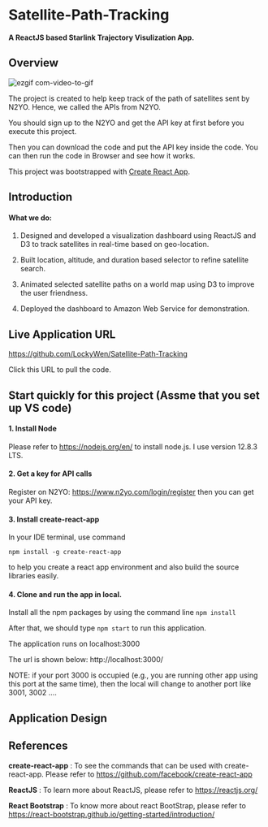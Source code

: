 # Satellite-Path-Tracking 

**A ReactJS based Starlink Trajectory Visulization App.**

## Overview

![ezgif com-video-to-gif](https://user-images.githubusercontent.com/61830237/92671746-0bf10980-f2e5-11ea-9af1-3167c50ec12c.gif)


The project is created to help keep track of the path of satellites sent by N2YO.
Hence, we called the APIs from N2YO.

You should sign up to the N2YO and get the API key at first before you execute this project. 

Then you can download the code and put the API key inside the code. You can then run the code in Browser and see how it works.  

This project was bootstrapped with [Create React App](https://github.com/facebook/create-react-app).

## Introduction

#### What we do: 

1. Designed and developed a visualization dashboard using ReactJS and D3 to track satellites in real-time based on geo-location.

2. Built location, altitude, and duration based selector to refine satellite search.

3. Animated selected satellite paths on a world map using D3 to improve the user friendness.

4. Deployed the dashboard to Amazon Web Service for demonstration. 

## Live Application URL 

https://github.com/LockyWen/Satellite-Path-Tracking

Click this URL to pull the code. 

## Start quickly for this project (Assme that you set up VS code)

#### 1. Install Node

Please refer to https://nodejs.org/en/ to install node.js. I use version 12.8.3 LTS.

#### 2. Get a key for API calls

Register on N2YO: https://www.n2yo.com/login/register then you can get your 
API key. 

#### 3. Install create-react-app

In your IDE terminal, use command 

`npm install -g create-react-app`

to help you create a react app environment and also build the source 
libraries easily. 

#### 4. Clone and run the app in local. 

Install all the npm packages by using the command line 
`npm install`

After that, we should type `npm start` to run this application. 

The application runs on localhost:3000

The url is shown below: http://localhost:3000/

NOTE: if your port 3000 is occupied (e.g., you are running other app using this 
port at the same time), then the local will change to another port like 3001, 3002 ....

## Application Design

## References 

**create-react-app** : To see the commands that can be used with create-react-app. Please refer to https://github.com/facebook/create-react-app

**ReactJS** : To learn more about ReactJS, please refer to https://reactjs.org/

**React Bootstrap** : To know more about react BootStrap, please refer to https://react-bootstrap.github.io/getting-started/introduction/
